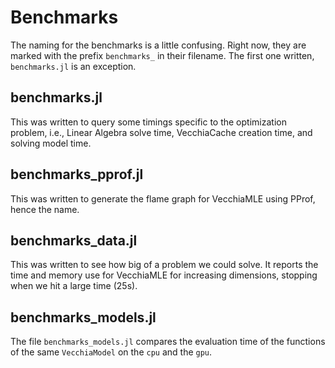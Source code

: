 # Benchmarks

The naming for the benchmarks is a little confusing.
Right now, they are marked with the prefix `benchmarks_` in their filename.
The first one written, `benchmarks.jl` is an exception.

## benchmarks.jl

This was written to query some timings specific to the optimization problem, i.e., Linear Algebra solve time, VecchiaCache creation time, and solving model time. 

## benchmarks_pprof.jl

This was written to generate the flame graph for VecchiaMLE using PProf, hence the name. 

## benchmarks_data.jl

This was written to see how big of a problem we could solve. It reports the time and memory use for VecchiaMLE for increasing dimensions, stopping when we hit a large time (25s). 

## benchmarks_models.jl

The file `benchmarks_models.jl` compares the evaluation time of the functions of the same `VecchiaModel` on the `cpu` and the `gpu`.
